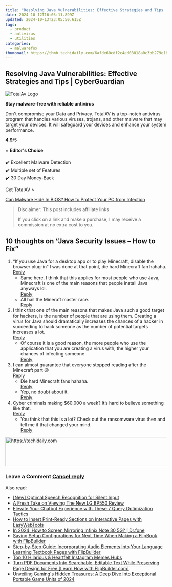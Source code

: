 ```yaml
---
title: "Resolving Java Vulnerabilities: Effective Strategies and Tips | CyberGuardian"
date: 2024-10-12T16:03:11.899Z
updated: 2024-10-13T23:05:50.615Z
tags:
  - product
  - antivirus
  - utilities
categories:
  - malwarefox
thumbnail: https://thmb.techidaily.com/6afde60cdf2c4ed08818a0c3bb279e1893a9ceb4675945a4f5d57ab92e9d6ef9.jpg
---
```


## Resolving Java Vulnerabilities: Effective Strategies and Tips | CyberGuardian

![TotalAv Logo](https://www.malwarefox.com/wp-content/uploads/2024/02/totalav-svg.webp "totalav-svg")

**Stay malware-free with reliable antivirus**

Don't compromise your Data and Privacy. TotalAV is a top-notch antivirus program that handles various viruses, trojans, and other malware that may target your devices. It will safeguard your devices and enhance your system performance.

**4.9**/5

⭐ **Editor's Choice**

✔️ Excellent Malware Detection  
✔️ Multiple set of Features  
✔️ 30 Day Money-Back

[](https://tools.techidaily.com/malwarefox/products/) Get TotalAV > 

[Can Malware Hide In BIOS? How to Protect Your PC from Infection](https://tools.techidaily.com/malwarefox/products/)

>  Disclaimer: This post includes affiliate links
>
>  If you click on a link and make a purchase, I may receive a commission at no extra cost to you.
>

## 10 thoughts on “Java Security Issues – How to Fix”

1. “If you use Java for a desktop app or to play Minecraft, disable the browser plug-in” I was done at that point, die hard Minecraft fan hahaha.  
[Reply](https://tools.techidaily.com/malwarefox/products/)  
   * Same here. I think that this applies for most people who use Java, Minecraft is one of the main reasons that people install Java anyways lol.  
   [Reply](https://tools.techidaily.com/malwarefox/products/)  
   * All hail the Mineraft master race.  
   [Reply](https://tools.techidaily.com/malwarefox/products/)
2. I think that one of the main reasons that makes Java such a good target for hackers, is the number of people that are using them. Creating a virus for Java should dramatically increases the chances of a hacker in succeeding to hack someone as the number of potential targets increases a lot.  
[Reply](https://tools.techidaily.com/malwarefox/products/)  
   * Of course it is a good reason, the more people who use the application that you are creating a virus with, the higher your chances of infecting someone.  
   [Reply](https://tools.techidaily.com/malwarefox/products/)
3. I can almost guarantee that everyone stopped reading after the Minecraft part 😛  
[Reply](https://tools.techidaily.com/malwarefox/products/)  
   * Die hard Minecraft fans hahaha.  
   [Reply](https://tools.techidaily.com/malwarefox/products/)  
   * Yep, no doubt about it.  
   [Reply](https://tools.techidaily.com/malwarefox/products/)
4. Cyber criminals making $60.000 a week? It’s hard to believe something like that.  
[Reply](https://tools.techidaily.com/malwarefox/products/)  
   * You think that this is a lot? Check out the ransomware virus then and tell me if that changed your mind.  
   [Reply](https://tools.techidaily.com/malwarefox/products/)

<!-- affiliate ads begin -->
<a href="https://appsumo.8odi.net/c/5597632/2082532/7443" target="_top" id="2082532">
  <img src="//a.impactradius-go.com/display-ad/7443-2082532" border="0" alt="https://techidaily.com" width="728" height="90"/>
</a>
<img height="0" width="0" src="https://appsumo.8odi.net/i/5597632/2082532/7443" style="position:absolute;visibility:hidden;" border="0" />
<!-- affiliate ads end -->

### Leave a Comment [Cancel reply](https://tools.techidaily.com/malwarefox/products/)

<ins class="adsbygoogle"
     style="display:block"
     data-ad-format="autorelaxed"
     data-ad-client="ca-pub-7571918770474297"
     data-ad-slot="1223367746"></ins>

<ins class="adsbygoogle"
     style="display:block"
     data-ad-client="ca-pub-7571918770474297"
     data-ad-slot="8358498916"
     data-ad-format="auto"
     data-full-width-responsive="true"></ins>

<span class="atpl-alsoreadstyle">Also read:</span>
<div><ul>
<li><a href="https://extra-guidance.techidaily.com/new-optimal-speech-recognition-for-silent-input/"><u>[New] Optimal Speech Recognition for Silent Input</u></a></li>
<li><a href="https://fox-boxes.techidaily.com/a-fresh-take-on-viewing-the-new-lg-bp550-review/"><u>A Fresh Take on Viewing The New LG BP550 Review</u></a></li>
<li><a href="https://tech-hub.techidaily.com/elevate-your-chatbot-experience-with-these-7-query-optimization-tactics/"><u>Elevate Your Chatbot Experience with These 7 Query Optimization Tactics</u></a></li>
<li><a href="https://win-wonderful.techidaily.com/how-to-insert-print-ready-sections-on-interactive-pages-with-easywebtools/"><u>How to Insert Print-Ready Sections on Interactive Pages with EasyWebTools</u></a></li>
<li><a href="https://screen-mirror.techidaily.com/in-2024-how-to-screen-mirroring-infinix-note-30-5g-drfone-by-drfone-android/"><u>In 2024, How to Screen Mirroring Infinix Note 30 5G? | Dr.fone</u></a></li>
<li><a href="https://win-wonderful.techidaily.com/saving-setup-configurations-for-next-time-when-making-a-flipbook-with-flipbuilder/"><u>Saving Setup Configurations for Next Time When Making a FlipBook with FlipBuilder</u></a></li>
<li><a href="https://win-wonderful.techidaily.com/step-by-step-guide-incorporating-audio-elements-into-your-language-learning-textbook-pages-with-flipbuilder/"><u>Step-by-Step Guide: Incorporating Audio Elements Into Your Language Learning Textbook Pages with FlipBuilder</u></a></li>
<li><a href="https://instagram-video-files.techidaily.com/top-10-hilarious-and-heartfelt-instagram-memes-hubs/"><u>Top 10 Hilarious & Heartfelt Instagram Memes Hubs</u></a></li>
<li><a href="https://win-wonderful.techidaily.com/turn-pdf-documents-into-searchable-editable-text-while-preserving-page-design-for-free-learn-how-with-flipbuildercom/"><u>Turn PDF Documents Into Searchable, Editable Text While Preserving Page Design for Free [Learn How with FlipBuilder.com]</u></a></li>
<li><a href="https://buynow-help.techidaily.com/unveiling-gamings-hidden-treasures-a-deep-dive-into-exceptional-portable-game-units-of-2024/"><u>Unveiling Gaming's Hidden Treasures: A Deep Dive Into Exceptional Portable Game Units of 2024</u></a></li>
</ul></div>

